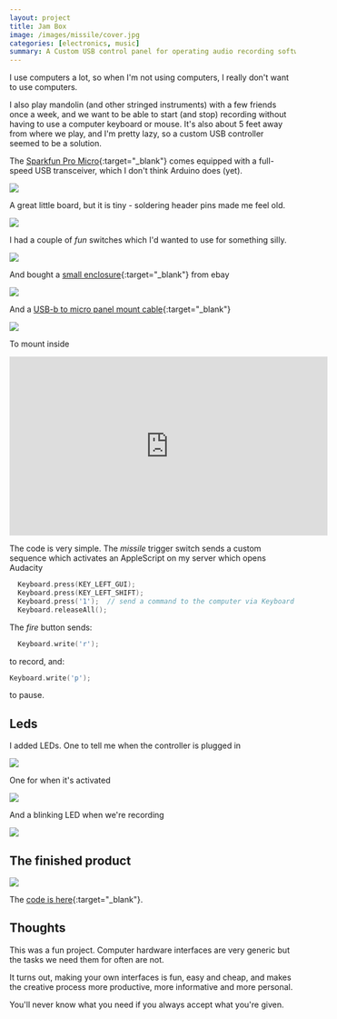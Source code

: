 ```yaml
---
layout: project
title: Jam Box
image: /images/missile/cover.jpg
categories: [electronics, music]
summary: A Custom USB control panel for operating audio recording software
---
```


I use computers a lot, so when I'm not using computers, I really don't want to
use computers.

I also play mandolin (and other stringed instruments) with a few friends once a week,
and we want to be able to start (and stop) recording without having to use a computer
keyboard or mouse. It's also about 5 feet away from where we play, and I'm pretty lazy,
so a custom USB controller seemed to be a solution.

The [Sparkfun Pro Micro](https://www.sparkfun.com/products/12640){:target="_blank"}
comes equipped with a full-speed USB transceiver, which I don't think Arduino does (yet).

![](/images/missile/IMG_7708.JPG)

A great little board, but it is tiny - soldering header pins made me feel old.

![](/images/missile/IMG_7709.JPG)

I had a couple of *fun* switches which I'd wanted to use for something silly.

![](/images/missile/IMG_7678.JPG)

And bought a [small enclosure](https://www.ebay.co.uk/itm/Retex-33020101-Abox-1-Grey-195-x-62-x-120mm/132106419492?ssPageName=STRK%3AMEBIDX%3AIT&_trksid=p2057872.m2749.l2649){:target="_blank"} from ebay

![](/images/missile/enclosure.png)

And a [USB-b to micro panel mount cable](https://www.amazon.co.uk/gp/product/B01BMRTURS/){:target="_blank"}

![](/images/missile/cable.jpg)

To mount inside

<iframe width="560" height="315" src="https://www.youtube.com/embed/dQdj9CWo8SU" frameborder="0" allow="accelerometer; autoplay; encrypted-media; gyroscope; picture-in-picture" allowfullscreen></iframe>

The code is very simple. The *missile* trigger switch sends a custom sequence
which activates an AppleScript on my server which opens Audacity

```cpp
  Keyboard.press(KEY_LEFT_GUI);
  Keyboard.press(KEY_LEFT_SHIFT);
  Keyboard.press('1');  // send a command to the computer via Keyboard HID
  Keyboard.releaseAll();
```

The *fire* button sends:

```cpp
  Keyboard.write('r');
```

to record, and:
```cpp
Keyboard.write('p');
```

to pause.

## Leds

I added LEDs. One to tell me when the controller is plugged in

![](/images/missile/IMG_7756.JPG)

One for when it's activated

![](/images/missile/IMG_7757.JPG)

And a blinking LED when we're recording

![](/images/missile/IMG_7759.JPG)

## The finished product

![](/images/missile/ezgif-4-5b23530c7df3.gif)

The [code is here](https://github.com/SachaWheeler/USB-controlller){:target="_blank"}.

## Thoughts

This was a fun project. Computer hardware interfaces are very generic but
the tasks we need them for often are not.

It turns out, making your own interfaces is fun, easy and cheap, and makes the
creative process more productive, more informative and more personal.

You'll never know what you need if you always accept what you're given.
